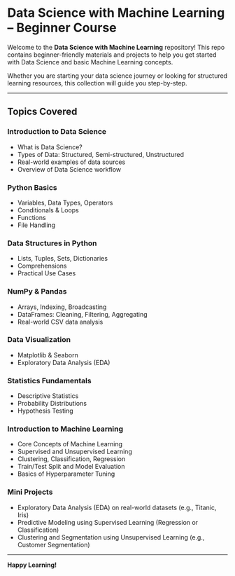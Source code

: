 # Data Science with Machine Learning – Beginner Course

Welcome to the **Data Science with Machine Learning** repository! This repo contains beginner-friendly materials and projects to help you get started with Data Science and basic Machine Learning concepts.

Whether you are starting your data science journey or looking for structured learning resources, this collection will guide you step-by-step.

---

## Topics Covered

### Introduction to Data Science
- What is Data Science?  
- Types of Data: Structured, Semi-structured, Unstructured  
- Real-world examples of data sources  
- Overview of Data Science workflow  

### Python Basics
- Variables, Data Types, Operators  
- Conditionals & Loops  
- Functions  
- File Handling  

### Data Structures in Python
- Lists, Tuples, Sets, Dictionaries  
- Comprehensions  
- Practical Use Cases  

### NumPy & Pandas
- Arrays, Indexing, Broadcasting  
- DataFrames: Cleaning, Filtering, Aggregating  
- Real-world CSV data analysis  

### Data Visualization
- Matplotlib & Seaborn  
- Exploratory Data Analysis (EDA)  

### Statistics Fundamentals
- Descriptive Statistics  
- Probability Distributions  
- Hypothesis Testing  

### Introduction to Machine Learning
- Core Concepts of Machine Learning  
- Supervised and Unsupervised Learning  
- Clustering, Classification, Regression  
- Train/Test Split and Model Evaluation  
- Basics of Hyperparameter Tuning  

### Mini Projects
- Exploratory Data Analysis (EDA) on real-world datasets (e.g., Titanic, Iris)  
- Predictive Modeling using Supervised Learning (Regression or Classification)  
- Clustering and Segmentation using Unsupervised Learning (e.g., Customer Segmentation)  

---

**Happy Learning!**
